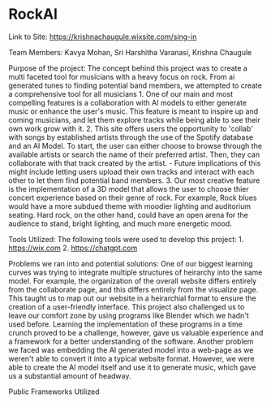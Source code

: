 # RockAI

Link to Site: https://krishnachaugule.wixsite.com/sing-in 

Team Members: Kavya Mohan, Sri Harshitha Varanasi, Krishna Chaugule

Purpose of the project:
	The concept behind this project was to create a multi faceted tool for musicians with a heavy focus on rock. From ai generated tunes to finding potential band members, we attempted to create a comprehensive tool for all musicians
	1. One of our main and most compelling features is a collaboration with AI models to either generate music or enhance the user's music. This feature is meant to inspire up and coming musicians, and let them explore tracks while being able to see their own work grow with it. 
 	2. This site offers users the opportunity to 'collab' with songs by established artists through the use of the Spotify database and an AI Model. To start, the user can either choose to browse through the available artists or search the name of their preferred artist. Then, they can collaborate with that track created by the artist. 
  		- Future implications of this might include letting users upload their own tracks and interact with each other to let them find potential band members. 
	3. Our most creative feature is the implementation of a 3D model that allows the user to choose thier concert experience based on their genre of rock. For example, Rock blues would have a more subdued theme with moodier lighting and auditorium seating. Hard rock, on the other hand, could have an open arena for the audience to stand, bright lighting, and much more energetic mood. 


 Tools Utilized:
 	The following tools were used to develop this project:
  		1. https://wix.com
    		2. https://chatgpt.com







Problems we ran into and potential solutions:
	One of our biggest learning curves was trying to integrate multiple structures of heirarchy into the same model. For example, the organization of the overall website differs entirely from the collaborate page, and this differs entirely from the visualize page. This taught us to map out our website in a heirarchial format to ensure the creation of a user-friendly interface. 
 	This project also challenged us to leave our comfort zone by using programs like Blender which we hadn't used before. Learning the implementation of these programs in a time crunch proved to be a challenge, however, gave us valuable experience and a framework for a better understanding of the software. 
  	Another problem we faced was embedding the AI generated model into a web-page as we weren't able to convert it into a typical website format. However, we were able to create the AI model itself and use it to generate music, which gave us a substantial amount of headway. 


Public Frameworks Utilized
